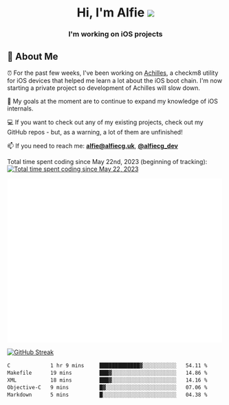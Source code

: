<h1 align="center">Hi, I'm Alfie <img src="https://raw.githubusercontent.com/MartinHeinz/MartinHeinz/master/wave.gif" width="30px"></h1>
<h3 align="center">I'm working on iOS projects</h3>


## 📖 About Me

⏰ For the past few weeks, I've been working on [Achilles](https://github.com/alfiecg24/Achilles), a checkm8 utility for iOS devices that helped me learn a lot about the iOS boot chain. I'm now starting a private project so development of Achilles will slow down.

🎯 My goals at the moment are to  continue to expand my knowledge of iOS internals.

💻 If you want to check out any of my existing projects, check out my GitHub repos - but, as a warning, a lot of them are unfinished!

📫 If you need to reach me: **alfie@alfiecg.uk**, **[@alfiecg_dev](https://twitter.com/alfiecg_dev)**

Total time spent coding since May 22nd, 2023 (beginning of tracking): [![Total time spent coding since May 22, 2023](https://wakatime.com/badge/user/61592169-b9cf-4af8-b6fa-8ac7d4369b01.svg)](https://wakatime.com/@61592169-b9cf-4af8-b6fa-8ac7d4369b01)


<img align="center" src="/github-metrics.svg" alt="Metrics" width="500">

[![GitHub Streak](https://streak-stats.demolab.com/?user=alfiecg24)](https://git.io/streak-stats)

<!--START_SECTION:waka-->

```txt
C             1 hr 9 mins     █████████████▓░░░░░░░░░░░   54.11 %
Makefile      19 mins         ███▓░░░░░░░░░░░░░░░░░░░░░   14.86 %
XML           18 mins         ███▓░░░░░░░░░░░░░░░░░░░░░   14.16 %
Objective-C   9 mins          █▓░░░░░░░░░░░░░░░░░░░░░░░   07.06 %
Markdown      5 mins          █░░░░░░░░░░░░░░░░░░░░░░░░   04.38 %
```

<!--END_SECTION:waka-->
